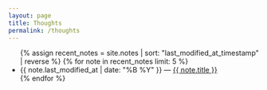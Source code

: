 ```yaml
---
layout: page
title: Thoughts
permalink: /thoughts
---
```


<ul>
  {% assign recent_notes = site.notes | sort: "last_modified_at_timestamp" | reverse %}
  {% for note in recent_notes limit: 5 %}
    <li>
      {{ note.last_modified_at | date: "%B %Y" }} — <a class="internal-link" href="{{ site.baseurl }}{{ note.url }}">{{ note.title }}</a>
    </li>
  {% endfor %}
</ul>
